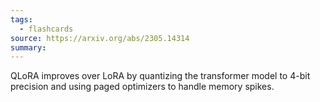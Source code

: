 ```yaml
---
tags:
  - flashcards
source: https://arxiv.org/abs/2305.14314
summary:
---
```


QLoRA improves over LoRA by quantizing the transformer model to 4-bit precision and using paged optimizers to handle memory spikes.